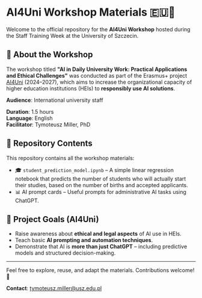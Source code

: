 
# AI4Uni Workshop Materials 🇪🇺🤖

Welcome to the official repository for the **AI4Uni Workshop** hosted during the Staff Training Week at the University of Szczecin.

## 🎯 About the Workshop

The workshop titled **"AI in Daily University Work: Practical Applications and Ethical Challenges"** was conducted as part of the Erasmus+ project [AI4Uni](https://ai4uni.eu) (2024–2027), which aims to increase the organizational capacity of higher education institutions (HEIs) to **responsibly use AI solutions**.

**Audience**: International university staff

**Duration**: 1.5 hours  
**Language**: English  
**Facilitator**: Tymoteusz Miller, PhD

## 📁 Repository Contents

This repository contains all the workshop materials:

- 🎓 `student_prediction_model.ipynb` – A simple linear regression notebook that predicts the number of students who will actually start their studies, based on the number of births and accepted applicants.
- 📊 AI prompt cards – Useful prompts for administrative AI tasks using ChatGPT.


## 📌 Project Goals (AI4Uni)

- Raise awareness about **ethical and legal aspects** of AI use in HEIs.
- Teach basic **AI prompting and automation techniques**.
- Demonstrate that AI is **more than just ChatGPT** – including predictive models and structured decision-making.

---

Feel free to explore, reuse, and adapt the materials. Contributions welcome! 🤝

**Contact**: tymoteusz.miller@usz.edu.pl
